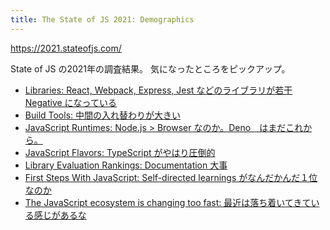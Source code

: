 ```yaml
---
title: The State of JS 2021: Demographics
---
```


https://2021.stateofjs.com/

State of JS の2021年の調査結果。
気になったところをピックアップ。

- [Libraries: React, Webpack, Express, Jest などのライブラリが若干 Negative になっている](https://2021.stateofjs.com/en-US/libraries/#tools_arrows)
- [Build Tools: 中間の入れ替わりが大きい](https://2021.stateofjs.com/en-US/libraries/build-tools/#build_tools_experience_ranking)
- [JavaScript Runtimes: Node.js > Browser なのか。Deno　はまだこれから。](https://2021.stateofjs.com/en-US/other-tools/#runtimes)
- [JavaScript Flavors: TypeScript がやはり圧倒的](https://2021.stateofjs.com/en-US/other-tools/#javascript_flavors)
- [Library Evaluation Rankings: Documentation 大事](https://2021.stateofjs.com/en-US/other-tools/#tool_evaluation_wins)
- [First Steps With JavaScript: Self-directed learnings がなんだかんだ１位なのか](https://2021.stateofjs.com/en-US/resources/#first_steps)
- [The JavaScript ecosystem is changing too fast: 最近は落ち着いてきている感じがあるな](https://2021.stateofjs.com/en-US/opinions/#js_ecosystem_changing_to_fast)

